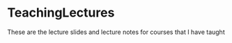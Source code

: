 TeachingLectures
================

These are the lecture slides and lecture notes for courses that I have taught
